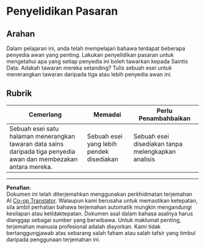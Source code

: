 <!--
CO_OP_TRANSLATOR_METADATA:
{
  "original_hash": "96f3696153d9ed54b19a1bb65438c104",
  "translation_date": "2025-08-28T18:01:04+00:00",
  "source_file": "5-Data-Science-In-Cloud/17-Introduction/assignment.md",
  "language_code": "ms"
}
-->
# Penyelidikan Pasaran

## Arahan

Dalam pelajaran ini, anda telah mempelajari bahawa terdapat beberapa penyedia awan yang penting. Lakukan penyelidikan pasaran untuk mengetahui apa yang setiap penyedia ini boleh tawarkan kepada Saintis Data. Adakah tawaran mereka setanding? Tulis sebuah esei untuk menerangkan tawaran daripada tiga atau lebih penyedia awan ini.

## Rubrik

Cemerlang | Memadai | Perlu Penambahbaikan
--- | --- | --- |
Sebuah esei satu halaman menerangkan tawaran data sains daripada tiga penyedia awan dan membezakan antara mereka. | Sebuah esei yang lebih pendek disediakan | Sebuah esei disediakan tanpa melengkapkan analisis

---

**Penafian**:  
Dokumen ini telah diterjemahkan menggunakan perkhidmatan terjemahan AI [Co-op Translator](https://github.com/Azure/co-op-translator). Walaupun kami berusaha untuk memastikan ketepatan, sila ambil perhatian bahawa terjemahan automatik mungkin mengandungi kesilapan atau ketidaktepatan. Dokumen asal dalam bahasa asalnya harus dianggap sebagai sumber yang berwibawa. Untuk maklumat penting, terjemahan manusia profesional adalah disyorkan. Kami tidak bertanggungjawab atas sebarang salah faham atau salah tafsir yang timbul daripada penggunaan terjemahan ini.